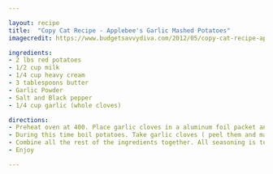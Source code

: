 ```yaml
---

layout: recipe
title:  "Copy Cat Recipe - Applebee's Garlic Mashed Potatoes"
imagecredit: https://www.budgetsavvydiva.com/2012/05/copy-cat-recipe-applebees-garlic-mashed-potatoes/

ingredients:
- 2 lbs red potatoes
- 1/2 cup milk
- 1/4 cup heavy cream
- 3 tablespoons butter
- Garlic Powder
- Salt and Black pepper
- 1/4 cup garlic (whole cloves)

directions:
- Preheat oven at 400. Place garlic cloves in a aluminum foil packet and place in the oven and roast for 45minutes.
- During this time boil potatoes. Take garlic cloves ( peel them and mash them into the potatoes)
- Combine all the rest of the ingredients together. All seasoning is to taste.
- Enjoy

---
```


